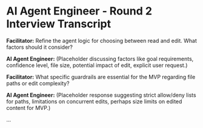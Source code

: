 # AI Agent Engineer - Round 2 Interview Transcript

**Facilitator:** Refine the agent logic for choosing between read and edit. What factors should it consider?

**AI Agent Engineer:** (Placeholder discussing factors like goal requirements, confidence level, file size, potential impact of edit, explicit user request.)

**Facilitator:** What specific guardrails are essential for the MVP regarding file paths or edit complexity?

**AI Agent Engineer:** (Placeholder response suggesting strict allow/deny lists for paths, limitations on concurrent edits, perhaps size limits on edited content for MVP.)

... 